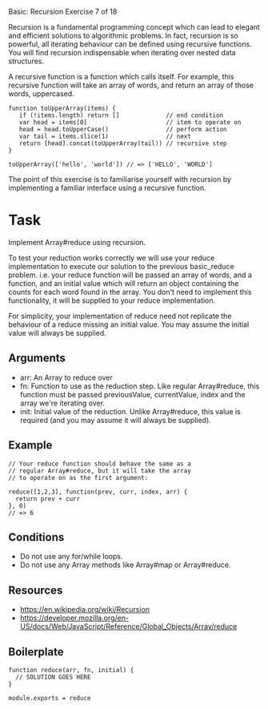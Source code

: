 Basic: Recursion
Exercise 7 of 18

Recursion is a fundamental programming concept which can lead to elegant and efficient solutions to algorithmic problems. In fact, recursion is so powerful, all iterating behaviour can be defined using recursive functions. You will find recursion indispensable when iterating over nested data structures.

A recursive function is a function which calls itself. For example, this recursive function will take an array of words, and return an array of those words, uppercased.

    function toUpperArray(items) {
       if (!items.length) return []             // end condition
       var head = items[0]                      // item to operate on
       head = head.toUpperCase()                // perform action
       var tail = items.slice(1)                // next
       return [head].concat(toUpperArray(tail)) // recursive step
    }
    
    toUpperArray(['hello', 'world']) // => ['HELLO', 'WORLD']

The point of this exercise is to familiarise yourself with recursion by implementing a familiar interface using a recursive function.

# Task

Implement Array#reduce using recursion.

To test your reduction works correctly we will use your reduce implementation to execute our solution to the previous basic_reduce problem. i.e. your reduce function will be passed an array of words, and a function, and an initial value which will return an object containing the counts for each word found in the array. You don't need to implement this functionality, it will be supplied to your reduce implementation.

For simplicity, your implementation of reduce need not replicate the behaviour of a reduce missing an initial value. You may assume the initial value will always be supplied.

## Arguments

* arr: An Array to reduce over
* fn: Function to use as the reduction step. Like regular Array#reduce, this function must be passed previousValue, currentValue, index and the array we're iterating over.
* init: Initial value of the reduction. Unlike Array#reduce, this value is required (and you may assume it will always be supplied).

## Example

    // Your reduce function should behave the same as a
    // regular Array#reduce, but it will take the array
    // to operate on as the first argument:
    
    reduce([1,2,3], function(prev, curr, index, arr) {
      return prev + curr
    }, 0)
    // => 6

## Conditions

* Do not use any for/while loops.
* Do not use any Array methods like Array#map or Array#reduce.

## Resources

* https://en.wikipedia.org/wiki/Recursion
* https://developer.mozilla.org/en-US/docs/Web/JavaScript/Reference/Global_Objects/Array/reduce

## Boilerplate

    function reduce(arr, fn, initial) {
      // SOLUTION GOES HERE
    }
    
    module.exports = reduce
